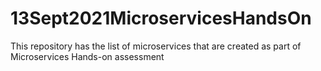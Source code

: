 # 13Sept2021MicroservicesHandsOn
This repository has the list of microservices that are created as part of Microservices Hands-on assessment
